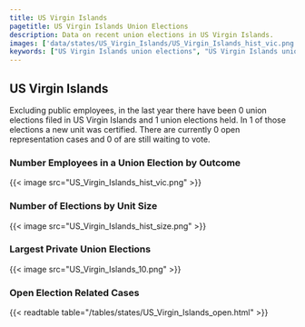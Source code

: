 ```yaml
---
title: US Virgin Islands
pagetitle: US Virgin Islands Union Elections
description: Data on recent union elections in US Virgin Islands.
images: ['data/states/US_Virgin_Islands/US_Virgin_Islands_hist_vic.png', 'data/states/US_Virgin_Islands/US_Virgin_Islands_hist_size.png', 'data/states/US_Virgin_Islands/US_Virgin_Islands_10.png']
keywords: ["US Virgin Islands union elections", "US Virgin Islands unions","Union elections"]
---
```

##  US Virgin Islands

Excluding public employees, in the last year there have been 0 union elections filed in US Virgin Islands and 1 union elections held. In 1 of those elections a new unit was certified. There are currently 0 open representation cases and 0 of are still waiting to vote.

### Number Employees in a Union Election by Outcome
{{< image src="US_Virgin_Islands_hist_vic.png" >}}

### Number of Elections by Unit Size
{{< image src="US_Virgin_Islands_hist_size.png" >}}

### Largest Private Union Elections
{{< image src="US_Virgin_Islands_10.png" >}}

### Open Election Related Cases
{{< readtable table="/tables/states/US_Virgin_Islands_open.html" >}}

